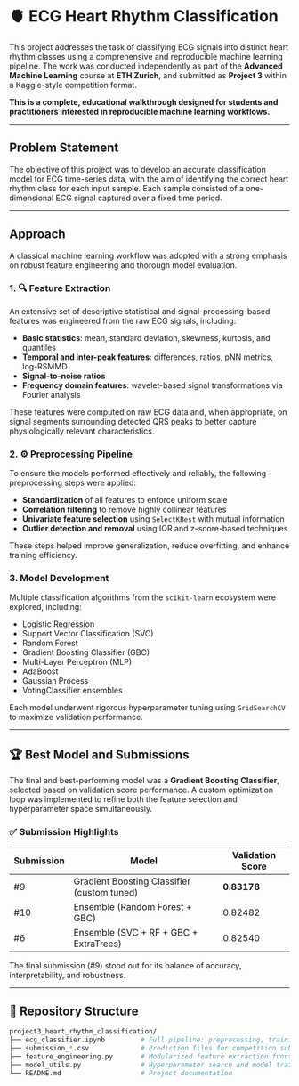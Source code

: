 # 🫀 ECG Heart Rhythm Classification

This project addresses the task of classifying ECG signals into distinct heart rhythm classes using a comprehensive and reproducible machine learning pipeline. The work was conducted independently as part of the **Advanced Machine Learning** course at **ETH Zurich**, and submitted as **Project 3** within a Kaggle-style competition format.

**This is a complete, educational walkthrough designed for students and practitioners interested in reproducible machine learning workflows.**

---

## Problem Statement

The objective of this project was to develop an accurate classification model for ECG time-series data, with the aim of identifying the correct heart rhythm class for each input sample. Each sample consisted of a one-dimensional ECG signal captured over a fixed time period.

---

## Approach

A classical machine learning workflow was adopted with a strong emphasis on robust feature engineering and thorough model evaluation.

### 1. 🔍 Feature Extraction

An extensive set of descriptive statistical and signal-processing-based features was engineered from the raw ECG signals, including:

- **Basic statistics**: mean, standard deviation, skewness, kurtosis, and quantiles
- **Temporal and inter-peak features**: differences, ratios, pNN metrics, log-RSMMD
- **Signal-to-noise ratios**
- **Frequency domain features**: wavelet-based signal transformations via Fourier analysis

These features were computed on raw ECG data and, when appropriate, on signal segments surrounding detected QRS peaks to better capture physiologically relevant characteristics.

### 2. ⚙️ Preprocessing Pipeline

To ensure the models performed effectively and reliably, the following preprocessing steps were applied:

- **Standardization** of all features to enforce uniform scale
- **Correlation filtering** to remove highly collinear features
- **Univariate feature selection** using `SelectKBest` with mutual information
- **Outlier detection and removal** using IQR and z-score-based techniques

These steps helped improve generalization, reduce overfitting, and enhance training efficiency.

### 3. Model Development

Multiple classification algorithms from the `scikit-learn` ecosystem were explored, including:

- Logistic Regression
- Support Vector Classification (SVC)
- Random Forest
- Gradient Boosting Classifier (GBC)
- Multi-Layer Perceptron (MLP)
- AdaBoost
- Gaussian Process
- VotingClassifier ensembles

Each model underwent rigorous hyperparameter tuning using `GridSearchCV` to maximize validation performance.

---

## 🏆 Best Model and Submissions

The final and best-performing model was a **Gradient Boosting Classifier**, selected based on validation score performance. A custom optimization loop was implemented to refine both the feature selection and hyperparameter space simultaneously.

### ✅ Submission Highlights

| Submission | Model                                      | Validation Score |
|------------|---------------------------------------------|------------------|
| #9         | Gradient Boosting Classifier (custom tuned) | **0.83178**      |
| #10        | Ensemble (Random Forest + GBC)              | 0.82482          |
| #6         | Ensemble (SVC + RF + GBC + ExtraTrees)      | 0.82540          |

The final submission (#9) stood out for its balance of accuracy, interpretability, and robustness.

---

## 📂 Repository Structure

```bash
project3_heart_rhythm_classification/
├── ecg_classifier.ipynb         # Full pipeline: preprocessing, training, and evaluation
├── submission_*.csv             # Prediction files for competition submission
├── feature_engineering.py       # Modularized feature extraction functions
├── model_utils.py               # Hyperparameter search and model training helpers
└── README.md                    # Project documentation

